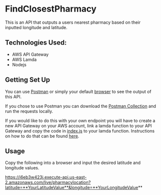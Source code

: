 # FindClosestPharmacy

This is an API that outputs a users nearest pharmacy based on their inputted longitude and latitude.

## Technologies Used:
* AWS API Gateway
* AWS Lamda
* Nodejs

## Getting Set Up

You can use [Postman](https://www.postman.com/downloads/) or simply your default [browser](https://i6eb3w423j.execute-api.us-east-2.amazonaws.com/live/pharmacylocation?latitude=39.001423&longitude=-95.68695) to see the output of this API.

If you chose to use Postman you can download the [Postman Collection](https://github.com/davidhudsonheritage/FindClosestPharmacy/blob/master/RXSavingSolutions.postman_collection) and run the requests locally. 

If you would like to do this with your own endpoint you will have to create a new API Gateway on your AWS account, link a lamda function to your API Gateway and copy the code in [index.js](https://github.com/davidhudsonheritage/FindClosestPharmacy/blob/master/index.js) to your lamda function. Instructions on how to do that can be found [here](https://docs.aws.amazon.com/apigateway/latest/developerguide/apigateway-getting-started-with-rest-apis.html).

## Usage

Copy the following into a browser and input the desired latitude and longitude values.

https://i6eb3w423j.execute-api.us-east-2.amazonaws.com/live/pharmacylocation?latitude=**YourLatitudeValue**&longitude=**YourLongitudeValue**

